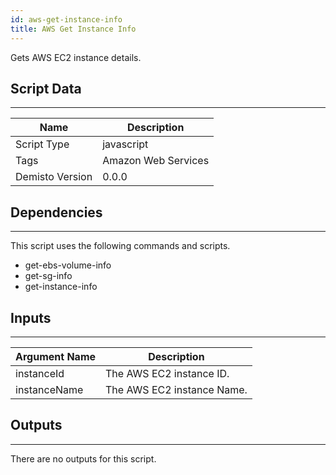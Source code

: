 ```yaml
---
id: aws-get-instance-info
title: AWS Get Instance Info
---
```


Gets AWS EC2 instance details.

## Script Data
---

| **Name** | **Description** |
| --- | --- |
| Script Type | javascript |
| Tags | Amazon Web Services |
| Demisto Version | 0.0.0 |

## Dependencies
---
This script uses the following commands and scripts.
* get-ebs-volume-info
* get-sg-info
* get-instance-info

## Inputs
---

| **Argument Name** | **Description** |
| --- | --- |
| instanceId | The AWS EC2 instance ID. |
| instanceName | The AWS EC2 instance Name. |

## Outputs
---
There are no outputs for this script.
